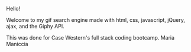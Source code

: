 Hello!

Welcome to my gif search engine made with html, css, javascript, jQuery, ajax, and the Giphy API.


This was done for Case Western's full stack coding bootcamp. Maria Maniccia